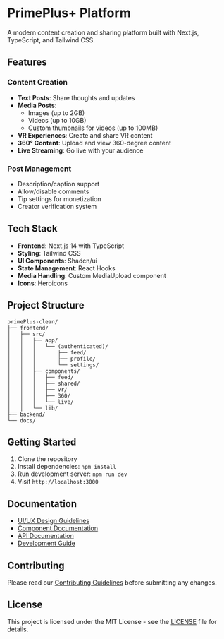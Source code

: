 # PrimePlus+ Platform

A modern content creation and sharing platform built with Next.js, TypeScript, and Tailwind CSS.

## Features

### Content Creation
- **Text Posts**: Share thoughts and updates
- **Media Posts**:
  - Images (up to 2GB)
  - Videos (up to 10GB)
  - Custom thumbnails for videos (up to 100MB)
- **VR Experiences**: Create and share VR content
- **360° Content**: Upload and view 360-degree content
- **Live Streaming**: Go live with your audience

### Post Management
- Description/caption support
- Allow/disable comments
- Tip settings for monetization
- Creator verification system

## Tech Stack

- **Frontend**: Next.js 14 with TypeScript
- **Styling**: Tailwind CSS
- **UI Components**: Shadcn/ui
- **State Management**: React Hooks
- **Media Handling**: Custom MediaUpload component
- **Icons**: Heroicons

## Project Structure

```
primePlus-clean/
├── frontend/
│   ├── src/
│   │   ├── app/
│   │   │   └── (authenticated)/
│   │   │       ├── feed/
│   │   │       ├── profile/
│   │   │       └── settings/
│   │   ├── components/
│   │   │   ├── feed/
│   │   │   ├── shared/
│   │   │   ├── vr/
│   │   │   ├── 360/
│   │   │   └── live/
│   │   └── lib/
├── backend/
└── docs/
```

## Getting Started

1. Clone the repository
2. Install dependencies: `npm install`
3. Run development server: `npm run dev`
4. Visit `http://localhost:3000`

## Documentation

- [UI/UX Design Guidelines](./docs/DESIGN.md)
- [Component Documentation](./docs/COMPONENTS.md)
- [API Documentation](./docs/API.md)
- [Development Guide](./DEVELOPMENT_GUIDE.md)

## Contributing

Please read our [Contributing Guidelines](./CONTRIBUTING.md) before submitting any changes.

## License

This project is licensed under the MIT License - see the [LICENSE](LICENSE) file for details.
